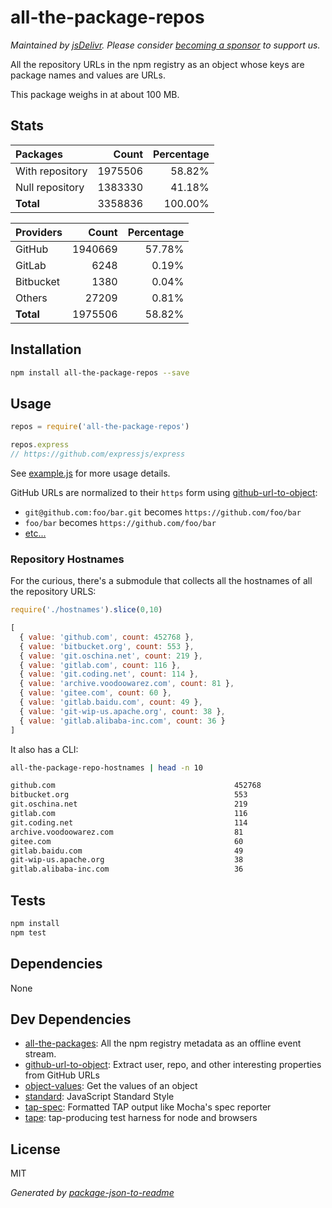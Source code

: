 # all-the-package-repos

*Maintained by [jsDelivr](https://github.com/jsdelivr). Please consider [becoming a sponsor](https://github.com/sponsors/jsdelivr) to support us.*

All the repository URLs in the npm registry as an object whose keys are package names and values are URLs.

This package weighs in at about 100 MB.

## Stats

<!-- stats -->
Packages | Count | Percentage
:------- | -----:| ----------:
With repository | 1975506 | 58.82%
Null repository | 1383330 | 41.18%
**Total** | 3358836 | 100.00%

Providers | Count | Percentage
:-------- | -----:| ----------:
GitHub | 1940669 | 57.78%
GitLab | 6248 | 0.19%
Bitbucket | 1380 | 0.04%
Others | 27209 | 0.81%
**Total** | 1975506 | 58.82%
<!-- /stats -->

## Installation

```sh
npm install all-the-package-repos --save
```

## Usage

```js
repos = require('all-the-package-repos')

repos.express
// https://github.com/expressjs/express
```

See [example.js](example.js) for more usage details.

GitHub URLs are normalized to their `https` form using
[github-url-to-object](http://ghub.io/github-url-to-object):

- `git@github.com:foo/bar.git` becomes `https://github.com/foo/bar`
- `foo/bar` becomes `https://github.com/foo/bar`
- [etc...](http://ghub.io/github-url-to-object)

### Repository Hostnames

For the curious, there's a submodule that collects all the hostnames of all the
repository URLS:

```js
require('./hostnames').slice(0,10)

[ 
  { value: 'github.com', count: 452768 },
  { value: 'bitbucket.org', count: 553 },
  { value: 'git.oschina.net', count: 219 },
  { value: 'gitlab.com', count: 116 },
  { value: 'git.coding.net', count: 114 },
  { value: 'archive.voodoowarez.com', count: 81 },
  { value: 'gitee.com', count: 60 },
  { value: 'gitlab.baidu.com', count: 49 },
  { value: 'git-wip-us.apache.org', count: 38 },
  { value: 'gitlab.alibaba-inc.com', count: 36 }
]
```

It also has a CLI:

```sh
all-the-package-repo-hostnames | head -n 10

github.com                                        452768
bitbucket.org                                     553
git.oschina.net                                   219
gitlab.com                                        116
git.coding.net                                    114
archive.voodoowarez.com                           81
gitee.com                                         60
gitlab.baidu.com                                  49
git-wip-us.apache.org                             38
gitlab.alibaba-inc.com                            36
```

## Tests

```sh
npm install
npm test
```

## Dependencies

None

## Dev Dependencies

- [all-the-packages](https://github.com/zeke/all-the-packages): All the npm registry metadata as an offline event stream.
- [github-url-to-object](https://github.com/zeke/github-url-to-object): Extract user, repo, and other interesting properties from GitHub URLs
- [object-values](https://github.com/sindresorhus/object-values): Get the values of an object
- [standard](https://github.com/feross/standard): JavaScript Standard Style
- [tap-spec](https://github.com/scottcorgan/tap-spec): Formatted TAP output like Mocha&#39;s spec reporter
- [tape](https://github.com/substack/tape): tap-producing test harness for node and browsers


## License

MIT

_Generated by [package-json-to-readme](https://github.com/zeke/package-json-to-readme)_
